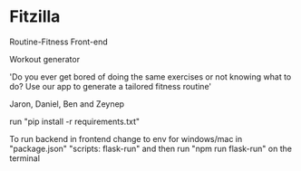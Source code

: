 # Fitzilla

Routine-Fitness Front-end

Workout generator

'Do you ever get bored of doing the same exercises or not knowing what to do? Use our app to generate a tailored fitness routine'

Jaron, Daniel, Ben and Zeynep

run "pip install -r requirements.txt"

To run backend in frontend change to env for windows/mac in "package.json" "scripts: flask-run" and then run "npm run flask-run" on the terminal
